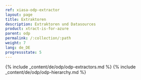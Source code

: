 ```yaml
---
ref: xiasa-odp-extractor
layout: page
title: Extraktoren
description: Extraktoren und Datasources
product: xtract-is-for-azure
parent: odp
permalink: /:collection/:path
weight: 7
lang: de_DE
progressstate: 5
---
```

{% include _content/de/odp/odp-extractors.md %} 
{% include _content/de/odp/odp-hierarchy.md %} 
